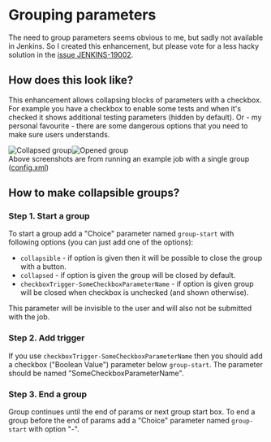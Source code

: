 Grouping parameters
==============================

The need to group parameters seems obvious to me, but sadly not available in Jenkins. So I created this enhancement, but please vote for a less hacky solution in the [issue JENKINS-19002](https://issues.jenkins-ci.org/browse/JENKINS-19002).

How does this look like?
---------------------------------------

This enhancement allows collapsing blocks of parameters with a checkbox. For example you have a checkbox to enable some tests and when it's checked it shows additional testing parameters (hidden by default). Or - my personal favourite - there are some dangerous options that you need to make sure users understands.

<div style="margin:1em auto">
<img style="float:left; max-width:48%;" src="https://raw.github.com/Eccenux/jenkins-scripts/master/screen/param-group-en-collapsed.png" alt="Collapsed group">
<img style="float:left; max-width:48%;" src="https://raw.github.com/Eccenux/jenkins-scripts/master/screen/param-group-en-opened.png" alt="Opened group">
<p style="clear:both">Above screenshots are from running an example job with a single group (<a href="https://github.com/Eccenux/jenkins-scripts/blob/master/example-grouping/config.xml">config.xml</a>)</p>
</div>

How to make collapsible groups?
---------------------------------------

### Step 1. Start a group ###

To start a group add a "Choice" parameter named `group-start` with following options (you can just add one of the options):

  * `collapsible` - if option is given then it will be possible to close the group with a button.
  * `collapsed` - if option is given the group will be closed by default.
  * `checkboxTrigger-SomeCheckboxParameterName` - if option is given group will be closed when checkbox is unchecked (and shown otherwise).

This parameter will be invisible to the user and will also not be submitted with the job.

### Step 2. Add trigger ###

If you use `checkboxTrigger-SomeCheckboxParameterName` then you should add a checkbox ("Boolean Value") parameter below `group-start`. The parameter should be named "SomeCheckboxParameterName".

### Step 3. End a group ###

Group continues until the end of params or next group start box.
To end a group before the end of params add a "Choice" parameter named `group-start` with option "-".
